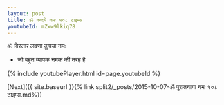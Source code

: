 ```yaml
---
layout: post
title: ॐ नन्दये नमः १०८ टाइम्स
youtubeId: mZxw9lkiq78
---
```

 
 
 ॐ विस्तार लवणा कुपया नमः  
 
 -  जो बहुत व्यापक नमक की तरह है 
 
  
 
  
 
 
 
 
 
 


{% include youtubePlayer.html id=page.youtubeId %}
 
[Next]({{ site.baseurl }}{% link  split2/_posts/2015-10-07-ॐ पुरातनाया नमः १०८ टाइम्स.md%})
 
